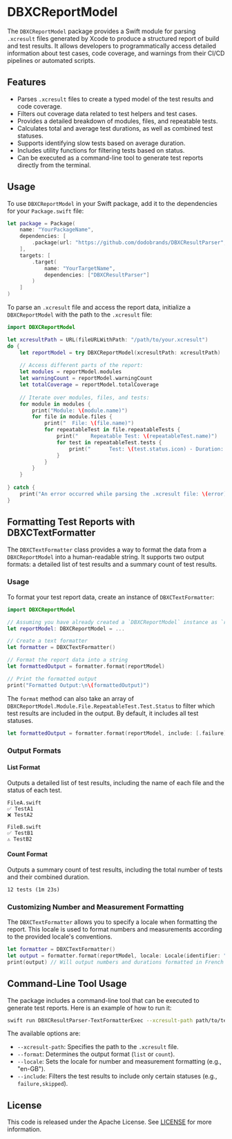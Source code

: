 # DBXCReportModel

The `DBXCReportModel` package provides a Swift module for parsing `.xcresult` files generated by Xcode to produce a structured report of build and test results. It allows developers to programmatically access detailed information about test cases, code coverage, and warnings from their CI/CD pipelines or automated scripts.

## Features

- Parses `.xcresult` files to create a typed model of the test results and code coverage.
- Filters out coverage data related to test helpers and test cases.
- Provides a detailed breakdown of modules, files, and repeatable tests.
- Calculates total and average test durations, as well as combined test statuses.
- Supports identifying slow tests based on average duration.
- Includes utility functions for filtering tests based on status.
- Can be executed as a command-line tool to generate test reports directly from the terminal.

## Usage

To use `DBXCReportModel` in your Swift package, add it to the dependencies for your `Package.swift` file:

```swift
let package = Package(
    name: "YourPackageName",
    dependencies: [
        .package(url: "https://github.com/dodobrands/DBXCResultParser", .upToNextMajor(from: "3.0.0"))
    ],
    targets: [
        .target(
            name: "YourTargetName",
            dependencies: ["DBXCResultParser"]
        )
    ]
)
```

To parse an `.xcresult` file and access the report data, initialize a `DBXCReportModel` with the path to the `.xcresult` file:

```swift
import DBXCReportModel

let xcresultPath = URL(fileURLWithPath: "/path/to/your.xcresult")
do {
    let reportModel = try DBXCReportModel(xcresultPath: xcresultPath)
    
    // Access different parts of the report:
    let modules = reportModel.modules
    let warningCount = reportModel.warningCount
    let totalCoverage = reportModel.totalCoverage
    
    // Iterate over modules, files, and tests:
    for module in modules {
        print("Module: \(module.name)")
        for file in module.files {
            print("  File: \(file.name)")
            for repeatableTest in file.repeatableTests {
                print("    Repeatable Test: \(repeatableTest.name)")
                for test in repeatableTest.tests {
                    print("      Test: \(test.status.icon) - Duration: \(test.duration)")
                }
            }
        }
    }
    
} catch {
    print("An error occurred while parsing the .xcresult file: \(error)")
}
```

## Formatting Test Reports with DBXCTextFormatter

The `DBXCTextFormatter` class provides a way to format the data from a `DBXCReportModel` into a human-readable string. It supports two output formats: a detailed list of test results and a summary count of test results.

### Usage

To format your test report data, create an instance of `DBXCTextFormatter`:

```swift
import DBXCReportModel

// Assuming you have already created a `DBXCReportModel` instance as `reportModel`
let reportModel: DBXCReportModel = ...

// Create a text formatter
let formatter = DBXCTextFormatter()

// Format the report data into a string
let formattedOutput = formatter.format(reportModel)

// Print the formatted output
print("Formatted Output:\n\(formattedOutput)")
```

The `format` method can also take an array of `DBXCReportModel.Module.File.RepeatableTest.Test.Status` to filter which test results are included in the output. By default, it includes all test statuses.

```swift
let formattedOutput = formatter.format(reportModel, include: [.failure])
```

### Output Formats

#### List Format
Outputs a detailed list of test results, including the name of each file and the status of each test.

```
FileA.swift
✅ TestA1
❌ TestA2

FileB.swift
✅ TestB1
⚠️ TestB2
```

#### Count Format
Outputs a summary count of test results, including the total number of tests and their combined duration.

```
12 tests (1m 23s)
```

### Customizing Number and Measurement Formatting

The `DBXCTextFormatter` allows you to specify a locale when formatting the report. This locale is used to format numbers and measurements according to the provided locale's conventions.

```swift
let formatter = DBXCTextFormatter()
let output = formatter.format(reportModel, locale: Locale(identifier: "fr_FR"))
print(output) // Will output numbers and durations formatted in French
```

## Command-Line Tool Usage

The package includes a command-line tool that can be executed to generate test reports. Here is an example of how to run it:

```bash
swift run DBXCResultParser-TextFormatterExec --xcresult-path path/to/tests.xcresult
```

The available options are:
- `--xcresult-path`: Specifies the path to the `.xcresult` file.
- `--format`: Determines the output format (`list` or `count`).
- `--locale`: Sets the locale for number and measurement formatting (e.g., "en-GB").
- `--include`: Filters the test results to include only certain statuses (e.g., `failure,skipped`).

## License

This code is released under the Apache License. See [LICENSE](LICENSE) for more information.